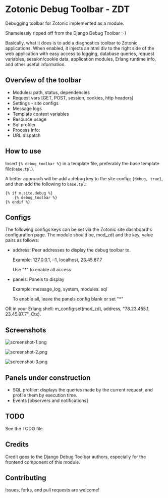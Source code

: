 # Zotonic Debug Toolbar - ZDT
Debugging toolbar for Zotonic implemented as a module.

Shamelessly ripped off from the Django Debug Toolbar :-)

Basically, what it does is to add a diagnostics toolbar to Zotonic applications.
When enabled, it injects an html div to the right side of the web application
with easy access to logging, database queries, request variables, session/cookie data,
application modules, Erlang runtime info, and other useful information.

## Overview of the toolbar

- Modules: path, status, dependencies
- Request vars [GET, POST, session, cookies, http headers]
- Settings - site configs
- Message logs
- Template context variables
- Resource usage
- Sql profiler
- Process Info:
- URL dispatch

## How to use
Insert `{% debug_toolbar %}` in a template file, preferably the base template file(`base.tpl`).

A better approach will be add a debug key to the site config: `{debug, true}`, and then add the following to `base.tpl`:

    {% if m.site.debug %}
        {% debug_toolbar %}
    {% endif %}

## Configs

The following configs keys can be set via the Zotonic site dashboard's
configuration page. The module should be, mod_zdt and the key, value
pairs as follows:

* address: Peer addresses to display the debug toolbar to.

  Example: 127.0.0.1, ::1, localhost, 23.45.87.7

  Use "*" to enable all access

* panels: Panels to display

  Example: message_log, system, modules. sql

  To enable all, leave the panels config blank or set "*"


OR in your Erlang shell: m_config:set(mod_zdt, address, "78.23.455.1, 23.45.87.7", Ctx).

## Screenshots
![screenshot-1.png](priv/screenshots/screenshot-1.png "Site configurations panel")

![screenshot-2.png](priv/screenshots/screenshot-2.png "HTTP headers panel")

![screenshot-3.png](priv/screenshots/screenshot-3.png "Debug Toolbar")


## Panels under construction

- SQL profiler: displays the queries made by the current request, and profile them by execution time.
- Events [observers and notifications]

## TODO
See the TODO file


## Credits

Credit goes to the Django Debug Toolbar authors, especially for the
frontend component of this module.

## Contributing

Issues, forks, and pull requests are welcome!
